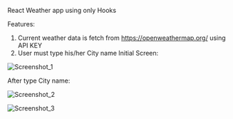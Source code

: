React Weather app using only Hooks

Features:
1. Current weather data is fetch from https://openweathermap.org/ using API KEY
2. User must type his/her City name
Initial Screen:

![Screenshot_1](https://user-images.githubusercontent.com/20669870/100833999-46f27b80-3495-11eb-8917-001ff3a5dac4.jpg)

After type City name:

![Screenshot_2](https://user-images.githubusercontent.com/20669870/100834058-6f7a7580-3495-11eb-8eca-2b33126567da.jpg)

![Screenshot_3](https://user-images.githubusercontent.com/20669870/100834262-cc762b80-3495-11eb-96fa-9f3ebcdebc42.jpg)
